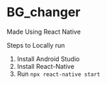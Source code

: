 # BG_changer
 Made Using React Native
 
 Steps to Locally run
 1. Install Android Studio
 2. Install React-Native
 3. Run ```npx react-native start```
